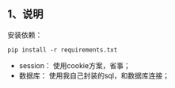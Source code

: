 ## 1、说明

安装依赖：

```
pip install -r requirements.txt
```

* session： 使用cookie方案，省事；
* 数据库： 使用我自己封装的sql，和数据库连接；